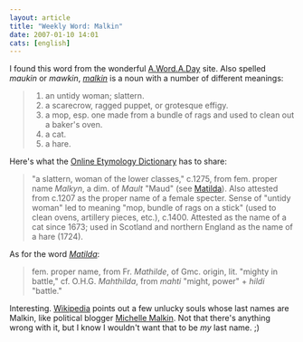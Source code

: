 ```yaml
---
layout: article
title: "Weekly Word: Malkin"
date: 2007-01-10 14:01
cats: [english]
---
```

I found this word from the wonderful <a href="http://wordsmith.org/awad/index.html">A.Word.A.Day</a> site. Also spelled <em>maukin</em> or <em>mawkin</em>, <em><a href="http://dictionary.reference.com/browse/malkin">malkin</a></em> is a noun with a number of different meanings:

<blockquote>
<ol>
	<li>an untidy woman; slattern.</li>
	<li>a scarecrow, ragged puppet, or grotesque effigy.</li>
	<li>a mop, esp. one made from a bundle of rags and used to clean out a baker's oven.</li>
	<li>a cat.</li>
	<li>a hare.</li>
</ol>
</blockquote>

Here's what the <a href="http://www.etymonline.com/index.php?term=malkin">Online Etymology Dictionary</a> has to share:

<blockquote>"a slattern, woman of the lower classes," c.1275, from fem. proper name <em>Malkyn</em>, a dim. of <em>Mault</em> "Maud" (see <a href="http://www.etymonline.com/index.php?term=Matilda">Matilda</a>). Also attested from c.1207 as the proper name of a female specter. Sense of "untidy woman" led to meaning "mop, bundle of rags on a stick" (used to clean ovens, artillery pieces, etc.), c.1400. Attested as the name of a cat since 1673; used in Scotland and northern England as the name of a hare (1724).
</blockquote>

As for the word <em><a href="http://www.etymonline.com/index.php?term=Matilda">Matilda</a></em>:

<blockquote>
fem. proper name, from Fr. <em>Mathilde</em>, of Gmc. origin, lit. "mighty in battle," cf. O.H.G. <em>Mahthilda</em>, from <em>mahti</em> "might, power" + <em>hildi</em> "battle."
</blockquote>

Interesting. <a href="http://en.wikipedia.org/wiki/Malkin" title="Malkin">Wikipedia</a> points out a few unlucky souls whose last names are Malkin, like political blogger <a href="http://en.wikipedia.org/wiki/Michelle_Malkin">Michelle Malkin</a>. Not that there's anything wrong with it, but I know I wouldn't want that to be <em>my</em> last name. ;)
